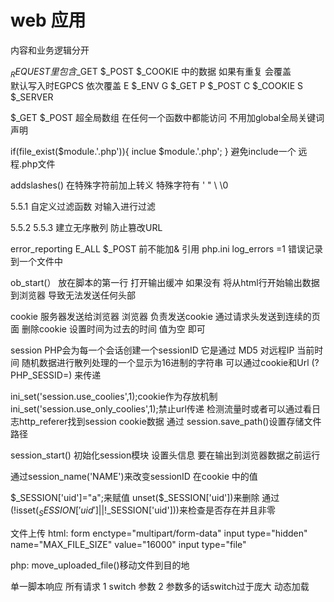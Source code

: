 # web 应用

内容和业务逻辑分开
<?php 
if(true){
  $var=1;
}else{
  $var=2;
}
?>
<?php echo $var?>


$_REQUEST 里包含$_GET $_POST $_COOKIE 中的数据 如果有重复 会覆盖  
默认写入时EGPCS 依次覆盖
E $_ENV
G $_GET
P $_POST
C $_COOKIE
S $_SERVER

$_GET $_POST 超全局数组 在任何一个函数中都能访问 不用加global全局关键词声明

if(file_exist($module.'.php')){
  inclue $module.'.php';
}
避免include一个 远程.php文件 

addslashes() 在特殊字符前加上转义 特殊字符有 ' " \ \0

5.5.1 自定义过滤函数 对输入进行过滤

5.5.2 5.5.3 建立无序散列 防止篡改URL

error_reporting E_ALL 
$_POST 前不能加& 引用
php.ini log_errors =1 错误记录到一个文件中

ob_start(） 放在脚本的第一行 打开输出缓冲 如果没有 将从html行开始输出数据到浏览器 导致无法发送任何头部

cookie 服务器发送给浏览器 浏览器 负责发送cookie 通过请求头发送到连续的页面
删除cookie 设置时间为过去的时间 值为空 即可

session PHP会为每一个会话创建一个sessionID 它是通过 MD5 对远程IP 当前时间 随机数据进行散列处理的一个显示为16进制的字符串
可以通过cookie和Url (?PHP_SESSID=) 来传递

ini_set('session.use_coolies',1);cookie作为存放机制
ini_set('session.use_only_coolies',1);禁止url传递 检测流量时或者可以通过看日志http_referer找到session cookie数据
通过 session.save_path()设置存储文件路径

session_start() 初始化session模块 设置头信息 要在输出到浏览器数据之前运行

通过session_name('NAME')来改变sessionID 在cookie 中的值

$_SESSION['uid']="a";来赋值
unset($_SESSION['uid'])来删除
通过(!isset($_SESSION['uid']||!$_SESSION['uid']))来检查是否存在并且非零

文件上传
html:
form enctype="multipart/form-data" 
input type="hidden" name="MAX_FILE_SIZE" value="16000"
input type="file"

php:
move_uploaded_file()移动文件到目的地

单一脚本响应 所有请求
1 switch 参数
2 参数多的话switch过于庞大 动态加载 









